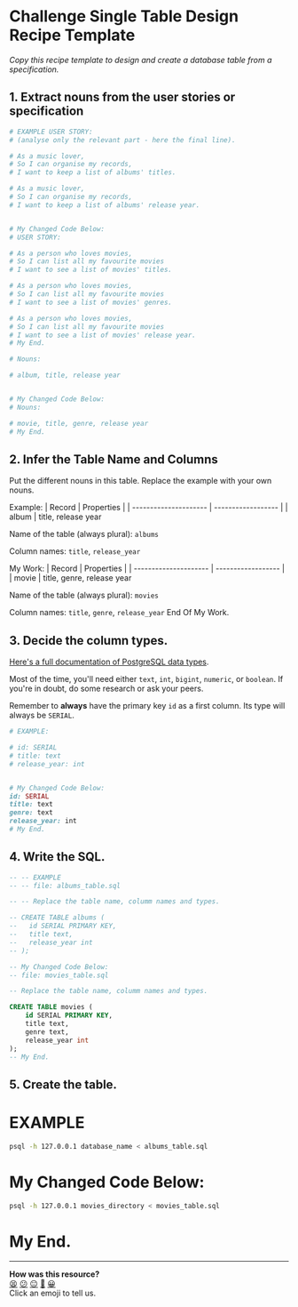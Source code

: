 # Challenge Single Table Design Recipe Template

_Copy this recipe template to design and create a database table from a specification._

## 1. Extract nouns from the user stories or specification

```ruby
# EXAMPLE USER STORY:
# (analyse only the relevant part - here the final line).

# As a music lover,
# So I can organise my records,
# I want to keep a list of albums' titles.

# As a music lover,
# So I can organise my records,
# I want to keep a list of albums' release year.


# My Changed Code Below:
# USER STORY:

# As a person who loves movies,
# So I can list all my favourite movies
# I want to see a list of movies' titles.

# As a person who loves movies,
# So I can list all my favourite movies
# I want to see a list of movies' genres.

# As a person who loves movies,
# So I can list all my favourite movies
# I want to see a list of movies' release year.
# My End.
```

```ruby
# Nouns:

# album, title, release year


# My Changed Code Below:
# Nouns:

# movie, title, genre, release year
# My End.
```

## 2. Infer the Table Name and Columns

Put the different nouns in this table. Replace the example with your own nouns.

Example:
| Record                | Properties          |
| --------------------- | ------------------  |
| album                 | title, release year

Name of the table (always plural): `albums` 

Column names: `title`, `release_year`


My Work:
| Record                | Properties          |
| --------------------- | ------------------  |
| movie                 | title, genre, release year

Name of the table (always plural): `movies` 

Column names: `title`, `genre`, `release_year`
End Of My Work.

## 3. Decide the column types.

[Here's a full documentation of PostgreSQL data types](https://www.postgresql.org/docs/current/datatype.html).

Most of the time, you'll need either `text`, `int`, `bigint`, `numeric`, or `boolean`. If you're in doubt, do some research or ask your peers.

Remember to **always** have the primary key `id` as a first column. Its type will always be `SERIAL`.

```ruby
# EXAMPLE:

# id: SERIAL
# title: text
# release_year: int


# My Changed Code Below:
id: SERIAL
title: text
genre: text
release_year: int
# My End.
```

## 4. Write the SQL.

```sql
-- -- EXAMPLE
-- -- file: albums_table.sql

-- -- Replace the table name, columm names and types.

-- CREATE TABLE albums (
--   id SERIAL PRIMARY KEY,
--   title text,
--   release_year int
-- );

-- My Changed Code Below:
-- file: movies_table.sql

-- Replace the table name, columm names and types.

CREATE TABLE movies (
    id SERIAL PRIMARY KEY,
    title text,
    genre text,
    release_year int
);
-- My End.
```

## 5. Create the table.

# EXAMPLE
```bash
psql -h 127.0.0.1 database_name < albums_table.sql
```

# My Changed Code Below:
```bash
psql -h 127.0.0.1 movies_directory < movies_table.sql
```
# My End.

<!-- BEGIN GENERATED SECTION DO NOT EDIT -->

---

**How was this resource?**  
[😫](https://airtable.com/shrUJ3t7KLMqVRFKR?prefill_Repository=makersacademy%2Fdatabases&prefill_File=resources%2Fsingle_table_design_recipe_template.md&prefill_Sentiment=😫) [😕](https://airtable.com/shrUJ3t7KLMqVRFKR?prefill_Repository=makersacademy%2Fdatabases&prefill_File=resources%2Fsingle_table_design_recipe_template.md&prefill_Sentiment=😕) [😐](https://airtable.com/shrUJ3t7KLMqVRFKR?prefill_Repository=makersacademy%2Fdatabases&prefill_File=resources%2Fsingle_table_design_recipe_template.md&prefill_Sentiment=😐) [🙂](https://airtable.com/shrUJ3t7KLMqVRFKR?prefill_Repository=makersacademy%2Fdatabases&prefill_File=resources%2Fsingle_table_design_recipe_template.md&prefill_Sentiment=🙂) [😀](https://airtable.com/shrUJ3t7KLMqVRFKR?prefill_Repository=makersacademy%2Fdatabases&prefill_File=resources%2Fsingle_table_design_recipe_template.md&prefill_Sentiment=😀)  
Click an emoji to tell us.

<!-- END GENERATED SECTION DO NOT EDIT -->
